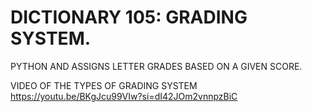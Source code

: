 # DICTIONARY 105: GRADING SYSTEM.
PYTHON AND ASSIGNS LETTER GRADES BASED ON A GIVEN SCORE.

VIDEO OF THE TYPES OF GRADING SYSTEM 
https://youtu.be/BKgJcu99VIw?si=dI42JOm2vnnpzBiC
